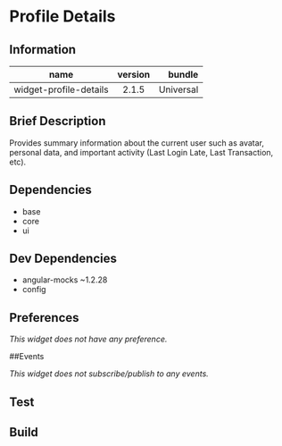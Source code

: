 # Profile Details

## Information

| name                  | version           | bundle           |
| ----------------------|:-----------------:| ----------------:|
| widget-profile-details    | 2.1.5 			| Universal        |

## Brief Description

Provides summary information about the current user such as avatar, personal data, and important activity (Last Login Late, Last Transaction, etc).


## Dependencies

* base
* core
* ui

## Dev Dependencies

* angular-mocks ~1.2.28
* config

## Preferences

_This widget does not have any preference._

##Events

_This widget does not subscribe/publish to any events._

## Test


## Build
